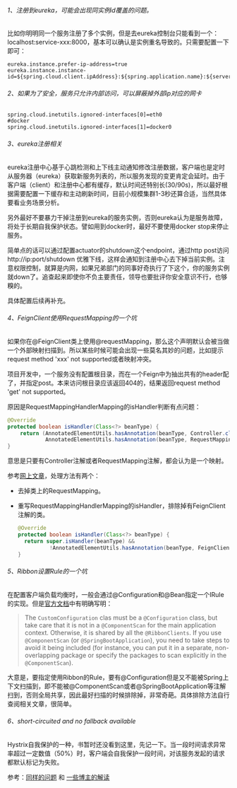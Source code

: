 ###### 1、注册到eureka，可能会出现同实例id覆盖的问题。

比如你明明同一个服务注册了多个实例，但是去eureka控制台只能看到一个：localhost:service-xxx:8000，基本可以确认是实例重名导致的。只需要配置一下即可：

```properties
eureka.instance.prefer-ip-address=true
eureka.instance.instance-id=${spring.cloud.client.ipAddress}:${spring.application.name}:${server.port}

```



###### 2、如果为了安全，服务只允许内部访问，可以屏蔽掉外部ip对应的网卡

```properties
spring.cloud.inetutils.ignored-interfaces[0]=eth0
#docker
spring.cloud.inetutils.ignored-interfaces[1]=docker0
```



###### 3、eureka注册相关

eureka注册中心基于心跳检测和上下线主动通知修改注册数据，客户端也是定时从服务器（eureka）获取新服务列表的，所以服务发现的变更肯定会延时。由于客户端（client）和注册中心都有缓存，默认时间还特别长(30/90s)，所以最好根据需要配置一下缓存和主动刷新时间，目前小规模集群1-3秒还算合适，当然具体要看业务场景分析。

另外最好不要暴力干掉注册到eureka的服务实例，否则eureka认为是服务故障，将处于长期自我保护状态。譬如用到docker时，最好不要使用docker stop来停止服务。

简单点的话可以通过配置actuator的shutdown这个endpoint，通过http post访问http://ip:port/shutdown 优雅下线，这样会通知到注册中心去下掉当前实例。注意权限控制，就算是内网，如果兄弟部门的同事好奇执行了下这个，你的服务实例就down了。追查起来即使你不负主要责任，领导也要批评你安全意识不行，也够糗的。

具体配置后续再补充。



###### 4、FeignClient使用RequestMapping的一个坑

如果你在@FeignClient类上使用@requestMapping，那么这个声明默认会被当做一个外部映射扫描到。所以某些时候可能会出现一些莫名其妙的问题，比如提示 request method 'xxx' not supported或者映射冲突。

项目开发中，一个服务没有配置根目录，而在一个Feign中为抽出共有的header配了，并指定post。本来访问根目录应该返回404的，结果返回request method 'get' not supported。

原因是RequestMappingHandlerMapping的isHandler判断有点问题：

``` java
@Override
protected boolean isHandler(Class<?> beanType) {
	return (AnnotatedElementUtils.hasAnnotation(beanType, Controller.class) ||
			AnnotatedElementUtils.hasAnnotation(beanType, RequestMapping.class));
}
```

意思是只要有Controller注解或者RequestMapping注解，都会认为是一个映射。

参考[网上文章](http://blog.didispace.com/spring-cloud-feignclient-problem/)，处理方法有两个：

- 去掉类上的RequestMapping。

- 重写RequestMappingHandlerMapping的isHandler，排除掉有FeignClient注解的类。

  ```java
  @Override
  protected boolean isHandler(Class<?> beanType) {
  	return super.isHandler(beanType) &&
  			!AnnotatedElementUtils.hasAnnotation(beanType, FeignClient.class));
  }
  ```



###### 5、Ribbon设置Rule的一个坑

在配置客户端负载均衡时，一般会通过@Configuration和@Bean指定一个IRule的实现。但是[官方文档](https://cloud.spring.io/spring-cloud-netflix/multi/multi_spring-cloud-ribbon.html)中有明确写明：

> The `CustomConfiguration` clas must be a `@Configuration` class, but take care that it is not in a `@ComponentScan` for the main application context. Otherwise, it is shared by all the `@RibbonClients`. If you use `@ComponentScan` (or `@SpringBootApplication`), you need to take steps to avoid it being included (for instance, you can put it in a separate, non-overlapping package or specify the packages to scan explicitly in the `@ComponentScan`).
>
>

大意是，要指定使用Ribbon的Rule，要有@Configuration但是又不能被Spring上下文扫描到，即不能被@ComponentScan或者@SpringBootApplication等注解扫到，否则全局共享，因此最好扫描的时候排除掉，非常奇葩。具体排除方法自行查阅相关文章，很简单。



###### 6、short-circuited and no fallback available

Hystrix自我保护的一种，书暂时还没看到这里，先记一下。当一段时间请求异常率超过一定数值（50%）时，客户端会自我保护一段时间，对该服务发起的请求都默认标记为失败。

参考：[同样的问题](http://mzeroo.github.io/2015/02/06/thread-hang.html) 和 [一些博主的解读](https://blog.csdn.net/github_38592071/article/details/78878716#) 

